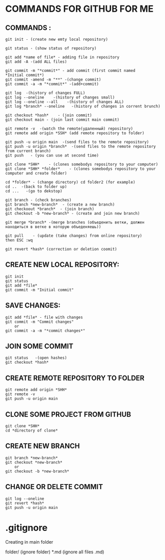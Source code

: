 # COMMANDS FOR GITHUB FOR ME


## COMMANDS :

    git init - (create new emty local repository)

    git status - (show status of repository)

    git add *name of file* - adding file in repository
    git add -A -(add ALL files)

    git commit -m "*commit*" - add commit (first commit named 
    *Initial commit*)
    git commit -amend -m "**" -(change commit)
    git commit -a -m "*commit*" -(add+commit)

    git log  -(history of changes FULL)
    git log --oneline    -(history of changes small)
    git log --oneline --all    -(history of changes ALL)
    git log *branch* --oneline   -(history of changes in corrent brunch)

    git checkout *hash*    - (join commit)
    git checkout main - (join last commit main commit)

    git remote -v  -(watch the remote(удаленный) repository)
    git remote add origin *SSH* (add remote repository to folder)

    git push -u origin main  -(send files to the remote repository)
    git push -u origin *branch*  -(send files to the remote repository from current branch)  
    git push   - (you can use at second time)

    git clone *SHH*    - (clones somebodys repository to your computer)
    git clone *SHH* *folder*    - (clones somebodys repository to your computer and create folder)

    cd *folder* - (change directory) cd folder2 (for example)
    cd ..  -(back to folder up)
    cd ...   -(go to dekstop)

    git branch - (check branches)
    git branch *new-branch*  - (create a new branch)
    git checkoout *branch*  - (join branch)
    git checkout -b *new-branch* - (create and join new branch)

    git merge *branch* -(merge branches (объеденить ветки, должен находиться в ветке в которую объеденяешь))

    git pull    - (update (take changes) from online repository)
    then ESC :wq

    git revert *hash* (correction or deletion coomit)


## CREATE NEW LOCAL REPOSITORY:

    git init
    git status
    git add *file*
    git commit -m "Initial commit"


## SAVE CHANGES:

    git add *file* - file with changes
    git commit -m "Commit changes"
        or
    git commit -a -m "*commit changes*"

## JOIN SOME COMMIT

    git status   -(open hashes)
    git checkout *hash* 


## CREATE REMOTE REPOSITORY TO FOLDER

    git remote add origin *SHH*
    git remote -v
    git push -u origin main



## CLONE SOME PROJECT FROM GITHUB

    git clone *SHH*
    cd *directory of clone*


## CREATE NEW BRANCH

    git branch *new-branch*
    git checkout *new-branch*
        or
    git checkout -b *new-branch*


## CHANGE OR DELETE COMMIT

    git log --oneline
    git revert *hash*
    git push -u origin main


# .gitignore

Creating in main folder


folder/  (ignore folder)
*.md (ignore all files .md)
